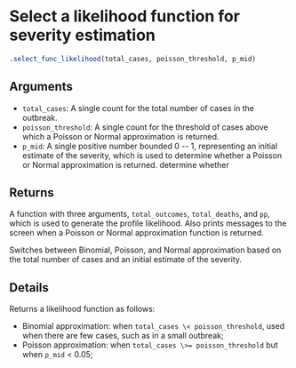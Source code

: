 # Select a likelihood function for severity estimation

```r
.select_func_likelihood(total_cases, poisson_threshold, p_mid)
```

## Arguments

- `total_cases`: A single count for the total number of cases in the outbreak.
- `poisson_threshold`: A single count for the threshold of cases above which a Poisson or Normal approximation is returned.
- `p_mid`: A single positive number bounded 0 -- 1, representing an initial estimate of the severity, which is used to determine whether a Poisson or Normal approximation is returned. determine whether

## Returns

A function with three arguments, `total_outcomes`, `total_deaths`, and `pp`, which is used to generate the profile likelihood. Also prints messages to the screen when a Poisson or Normal approximation function is returned.

Switches between Binomial, Poisson, and Normal approximation based on the total number of cases and an initial estimate of the severity.

## Details

Returns a likelihood function as follows:

 * Binomial approximation: when `total_cases \< poisson_threshold`, used when there are few cases, such as in a small outbreak;
 * Poisson approximation: when `total_cases \>= poisson_threshold` but when `p_mid` \< 0.05;
